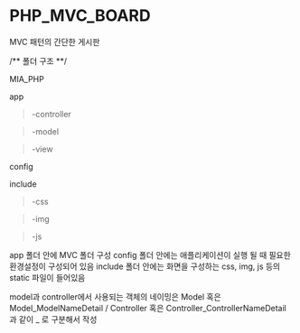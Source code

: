 # PHP_MVC_BOARD
MVC 패턴의 간단한 게시판

/** 폴더 구조 **/

MIA_PHP

app

>  -controller

>  -model

>  -view



config


include

>  -css

>  -img

>  -js

app 폴더 안에 MVC 폴더 구성
config 폴더 안에는 애플리케이션이 실행 될 때 필요한 환경설정이 구성되어 있음
include 폴더 안에는 화면을 구성하는 css, img, js 등의 static 파일이 들어있음

model과 controller에서 사용되는 객체의 네이밍은 Model 혹은 Model_ModelNameDetail / Controller 혹은 Controller_ControllerNameDetail
과 같이 _ 로 구분해서 작성
